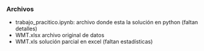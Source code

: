 ### Archivos
- trabajo_pracitico.ipynb: archivo donde esta la solución en python (faltan detalles)
- WMT.xlsx archivo original de datos
- WMT.xls solución parcial en excel (faltan estadísticas)